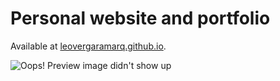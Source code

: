 # Personal website and portfolio

Available at [leovergaramarq.github.io](https://leovergaramarq.github.io).

<img src="https://github.com/leovergaramarq/leovergaramarq.github.io/assets/73978713/c9791b10-519f-4e73-a856-56f3ed4fb37f" alt="Oops! Preview image didn't show up"/>
